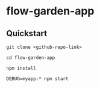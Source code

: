 # flow-garden-app

## Quickstart

`git clone <github-repo-link>`

`cd flow-garden-app`

`npm install`

`DEBUG=myapp:* npm start`
